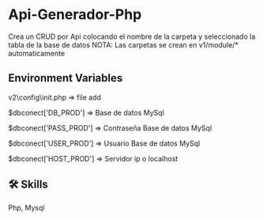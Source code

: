 
# Api-Generador-Php

Crea un CRUD por Api colocando el nombre de la carpeta y seleccionado la tabla de la base de datos 
NOTA: Las carpetas se crean en v1/module/* automaticamente 

## Environment Variables

v2\config\init.php => file add

$dbconect['DB_PROD'] => Base de datos MySql

$dbconect['PASS_PROD'] => Contraseña Base de datos MySql

$dbconect['USER_PROD'] => Usuario Base de datos MySql

$dbconect['HOST_PROD'] => Servidor ip o localhost

## 🛠 Skills
Php, Mysql

